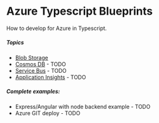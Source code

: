 # Azure Typescript Blueprints

How to develop for Azure in Typescript. 

##### Topics

* [Blob Storage](src/blobstorage)
* [Cosmos DB](src/cosmosdb) - TODO
* [Service Bus](src/servicebus) - TODO
* [Application Insights](src/applicationinsights) - TODO

##### Complete examples:

* Express/Angular with node backend example - TODO
* Azure GIT deploy - TODO
